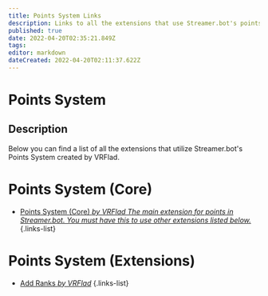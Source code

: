 ```yaml
---
title: Points System Links
description: Links to all the extensions that use Streamer.bot's points system.
published: true
date: 2022-04-20T02:35:21.849Z
tags: 
editor: markdown
dateCreated: 2022-04-20T02:11:37.622Z
---
```


# Points System

## Description
Below you can find a list of all the extensions that utilize Streamer.bot's Points System created by VRFlad.

# Points System (Core)

* [Points System (Core) *by VRFlad* *The main extension for points in Streamer.bot.  You must have this to use other extensions listed below.*](/extensions/points-system/points-system-core)
{.links-list}

# Points System (Extensions)

* [Add Ranks *by VRFlad*](/extensions/points-system/points-system-add-ranks)
{.links-list}